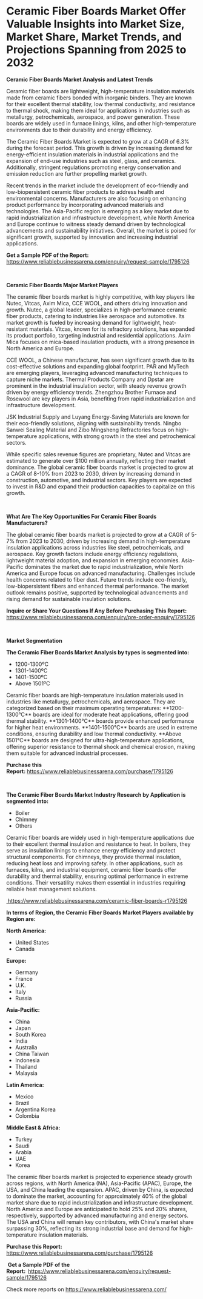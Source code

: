 <p><h1>Ceramic Fiber Boards Market Offer Valuable Insights into Market Size, Market Share, Market Trends, and Projections Spanning from 2025 to 2032</h1></p><p><strong>Ceramic Fiber Boards Market Analysis and Latest Trends</strong></p>
<p><p>Ceramic fiber boards are lightweight, high-temperature insulation materials made from ceramic fibers bonded with inorganic binders. They are known for their excellent thermal stability, low thermal conductivity, and resistance to thermal shock, making them ideal for applications in industries such as metallurgy, petrochemicals, aerospace, and power generation. These boards are widely used in furnace linings, kilns, and other high-temperature environments due to their durability and energy efficiency.</p><p>The Ceramic Fiber Boards Market is expected to grow at a CAGR of 6.3% during the forecast period. This growth is driven by increasing demand for energy-efficient insulation materials in industrial applications and the expansion of end-use industries such as steel, glass, and ceramics. Additionally, stringent regulations promoting energy conservation and emission reduction are further propelling market growth.</p><p>Recent trends in the market include the development of eco-friendly and low-biopersistent ceramic fiber products to address health and environmental concerns. Manufacturers are also focusing on enhancing product performance by incorporating advanced materials and technologies. The Asia-Pacific region is emerging as a key market due to rapid industrialization and infrastructure development, while North America and Europe continue to witness steady demand driven by technological advancements and sustainability initiatives. Overall, the market is poised for significant growth, supported by innovation and increasing industrial applications.</p></p>
<p><strong>Get a Sample PDF of the Report:&nbsp;</strong> <a href="https://www.reliablebusinessarena.com/enquiry/request-sample/1795126?utm_campaign=1766&utm_medium=2&utm_source=Github&utm_content=ia&utm_term=30012025&utm_id=ceramic-fiber-boards">https://www.reliablebusinessarena.com/enquiry/request-sample/1795126</a></p>
<p>&nbsp;</p>
<p><strong>Ceramic Fiber Boards Major Market Players</strong></p>
<p><p>The ceramic fiber boards market is highly competitive, with key players like Nutec, Vitcas, Axim Mica, CCE WOOL, and others driving innovation and growth. Nutec, a global leader, specializes in high-performance ceramic fiber products, catering to industries like aerospace and automotive. Its market growth is fueled by increasing demand for lightweight, heat-resistant materials. Vitcas, known for its refractory solutions, has expanded its product portfolio, targeting industrial and residential applications. Axim Mica focuses on mica-based insulation products, with a strong presence in North America and Europe.</p><p>CCE WOOL, a Chinese manufacturer, has seen significant growth due to its cost-effective solutions and expanding global footprint. PAR and MyTech are emerging players, leveraging advanced manufacturing techniques to capture niche markets. Thermal Products Company and Dpstar are prominent in the industrial insulation sector, with steady revenue growth driven by energy efficiency trends. Zhengzhou Brother Furnace and Rosewool are key players in Asia, benefiting from rapid industrialization and infrastructure development.</p><p>JSK Industrial Supply and Luyang Energy-Saving Materials are known for their eco-friendly solutions, aligning with sustainability trends. Ningbo Sanwei Sealing Material and Zibo Mingsheng Refractories focus on high-temperature applications, with strong growth in the steel and petrochemical sectors.</p><p>While specific sales revenue figures are proprietary, Nutec and Vitcas are estimated to generate over $100 million annually, reflecting their market dominance. The global ceramic fiber boards market is projected to grow at a CAGR of 8-10% from 2023 to 2030, driven by increasing demand in construction, automotive, and industrial sectors. Key players are expected to invest in R&D and expand their production capacities to capitalize on this growth.</p></p>
<p>&nbsp;</p>
<p><strong>What Are The Key Opportunities For Ceramic Fiber Boards Manufacturers?</strong></p>
<p><p>The global ceramic fiber boards market is projected to grow at a CAGR of 5-7% from 2023 to 2030, driven by increasing demand in high-temperature insulation applications across industries like steel, petrochemicals, and aerospace. Key growth factors include energy efficiency regulations, lightweight material adoption, and expansion in emerging economies. Asia-Pacific dominates the market due to rapid industrialization, while North America and Europe focus on advanced manufacturing. Challenges include health concerns related to fiber dust. Future trends include eco-friendly, low-biopersistent fibers and enhanced thermal performance. The market outlook remains positive, supported by technological advancements and rising demand for sustainable insulation solutions.</p></p>
<p><strong>Inquire or Share Your Questions If Any Before Purchasing This Report:</strong> <a href="https://www.reliablebusinessarena.com/enquiry/pre-order-enquiry/1795126?utm_campaign=1766&utm_medium=2&utm_source=Github&utm_content=ia&utm_term=30012025&utm_id=ceramic-fiber-boards">https://www.reliablebusinessarena.com/enquiry/pre-order-enquiry/1795126</a></p>
<p>&nbsp;</p>
<p><strong>Market Segmentation</strong></p>
<p><strong>The Ceramic Fiber Boards Market Analysis by types is segmented into:</strong></p>
<p><ul><li>1200-1300ºC</li><li>1301-1400ºC</li><li>1401-1500ºC</li><li>Above 1501ºC</li></ul></p>
<p><p>Ceramic fiber boards are high-temperature insulation materials used in industries like metallurgy, petrochemicals, and aerospace. They are categorized based on their maximum operating temperatures: **1200-1300°C** boards are ideal for moderate heat applications, offering good thermal stability. **1301-1400°C** boards provide enhanced performance for higher heat environments. **1401-1500°C** boards are used in extreme conditions, ensuring durability and low thermal conductivity. **Above 1501°C** boards are designed for ultra-high-temperature applications, offering superior resistance to thermal shock and chemical erosion, making them suitable for advanced industrial processes.</p></p>
<p><strong>Purchase this Report:&nbsp;</strong><a href="https://www.reliablebusinessarena.com/purchase/1795126?utm_campaign=1766&utm_medium=2&utm_source=Github&utm_content=ia&utm_term=30012025&utm_id=ceramic-fiber-boards">https://www.reliablebusinessarena.com/purchase/1795126</a></p>
<p>&nbsp;</p>
<p><strong>The Ceramic Fiber Boards Market Industry Research by Application is segmented into:</strong></p>
<p><ul><li>Boiler</li><li>Chimney</li><li>Others</li></ul></p>
<p><p>Ceramic fiber boards are widely used in high-temperature applications due to their excellent thermal insulation and resistance to heat. In boilers, they serve as insulation linings to enhance energy efficiency and protect structural components. For chimneys, they provide thermal insulation, reducing heat loss and improving safety. In other applications, such as furnaces, kilns, and industrial equipment, ceramic fiber boards offer durability and thermal stability, ensuring optimal performance in extreme conditions. Their versatility makes them essential in industries requiring reliable heat management solutions.</p></p>
<p><a href="https://www.reliablebusinessarena.com/ceramic-fiber-boards-r1795126?utm_campaign=1766&utm_medium=2&utm_source=Github&utm_content=ia&utm_term=30012025&utm_id=ceramic-fiber-boards">&nbsp;https://www.reliablebusinessarena.com/ceramic-fiber-boards-r1795126</a></p>
<p><strong>In terms of Region, the Ceramic Fiber Boards Market Players available by Region are:</strong></p>
<p>
    <p> <strong> North America: </strong>
        <ul>
            <li>United States</li>
            <li>Canada</li>
        </ul>
        </p> 
    <p> <strong> Europe: </strong>
        <ul>
            <li>Germany</li>
            <li>France</li>
            <li>U.K.</li>
            <li>Italy</li>
            <li>Russia</li>
        </ul>
        </p> 
    <p> <strong> Asia-Pacific: </strong>
        <ul>
            <li>China</li>
            <li>Japan</li>
            <li>South Korea</li>
            <li>India</li>
            <li>Australia</li>
            <li>China Taiwan</li>
            <li>Indonesia</li>
            <li>Thailand</li>
            <li>Malaysia</li>
        </ul>
        </p> 
    <p> <strong> Latin America: </strong>
        <ul>
            <li>Mexico</li>
            <li>Brazil</li>
            <li>Argentina Korea</li>
            <li>Colombia</li>
        </ul>
        </p> 
    <p> <strong> Middle East & Africa: </strong>
        <ul>
            <li>Turkey</li>
            <li>Saudi</li>
            <li>Arabia</li>
            <li>UAE</li>
            <li>Korea</li>
        </ul>
    </p>
    </p>
<p><p>The ceramic fiber boards market is projected to experience steady growth across regions, with North America (NA), Asia-Pacific (APAC), Europe, the USA, and China leading the expansion. APAC, driven by China, is expected to dominate the market, accounting for approximately 40% of the global market share due to rapid industrialization and infrastructure development. North America and Europe are anticipated to hold 25% and 20% shares, respectively, supported by advanced manufacturing and energy sectors. The USA and China will remain key contributors, with China's market share surpassing 30%, reflecting its strong industrial base and demand for high-temperature insulation materials.</p></p>
<p><strong>Purchase this Report: </strong><a href="https://www.reliablebusinessarena.com/purchase/1795126?utm_campaign=1766&utm_medium=2&utm_source=Github&utm_content=ia&utm_term=30012025&utm_id=ceramic-fiber-boards">https://www.reliablebusinessarena.com/purchase/1795126</a></p>
<p>&nbsp;<strong>Get a Sample PDF of the Report:&nbsp;&nbsp;</strong><a href="https://www.reliablebusinessarena.com/enquiry/request-sample/1795126?utm_campaign=1766&utm_medium=2&utm_source=Github&utm_content=ia&utm_term=30012025&utm_id=ceramic-fiber-boards">https://www.reliablebusinessarena.com/enquiry/request-sample/1795126</a></p>
<p><strong></strong></p>
<p>Check more reports on <a href="https://www.reliablebusinessarena.com/?utm_campaign=1766&utm_medium=2&utm_source=Github&utm_content=ia&utm_term=30012025&utm_id=ceramic-fiber-boards">https://www.reliablebusinessarena.com/</a></p>